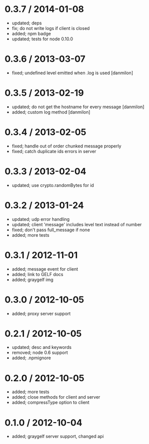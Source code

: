 
0.3.7 / 2014-01-08
==================

 * updated; deps
 * fix; do not write logs if client is closed
 * added; npm badge
 * updated; tests for node 0.10.0

0.3.6 / 2013-03-07 
==================

  * fixed; undefined level emitted when .log is used [danmilon]

0.3.5 / 2013-02-19 
==================

  * updated; do not get the hostname for every message [danmilon]
  * added; custom log method [danmilon]

0.3.4 / 2013-02-05 
==================

  * fixed; handle out of order chunked message properly
  * fixed; catch duplicate ids errors in server

0.3.3 / 2013-02-04 
==================

  * updated; use crypto.randomBytes for id

0.3.2 / 2013-01-24 
==================

  * updated; udp error handling
  * updated; client 'message' includes level text instead of number
  * fixed; don't pass full_message if none
  * added; more tests

0.3.1 / 2012-11-01 
==================

  * added; message event for client
  * added; link to GELF docs
  * added; graygelf img

0.3.0 / 2012-10-05 
==================

  * added; proxy server support

0.2.1 / 2012-10-05 
==================

  * updated; desc and keywords
  * removed; node 0.6 support
  * added; .npmignore

0.2.0 / 2012-10-05 
==================

  * added; more tests
  * added; close methods for client and server
  * added; compressType option to client

0.1.0 / 2012-10-04 
==================

  * added; graygelf server support, changed api
